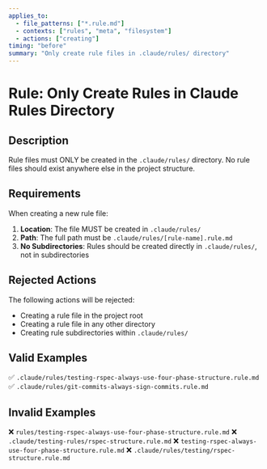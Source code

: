 ```yaml
---
applies_to:
  - file_patterns: ["*.rule.md"]
  - contexts: ["rules", "meta", "filesystem"]
  - actions: ["creating"]
timing: "before"
summary: "Only create rule files in .claude/rules/ directory"
---
```


# Rule: Only Create Rules in Claude Rules Directory

## Description

Rule files must ONLY be created in the `.claude/rules/` directory. No rule files should exist anywhere else in the project structure.

## Requirements

When creating a new rule file:

1. **Location**: The file MUST be created in `.claude/rules/`
2. **Path**: The full path must be `.claude/rules/[rule-name].rule.md`
3. **No Subdirectories**: Rules should be created directly in `.claude/rules/`, not in subdirectories

## Rejected Actions

The following actions will be rejected:
- Creating a rule file in the project root
- Creating a rule file in any other directory
- Creating rule subdirectories within `.claude/rules/`

## Valid Examples

✅ `.claude/rules/testing-rspec-always-use-four-phase-structure.rule.md`
✅ `.claude/rules/git-commits-always-sign-commits.rule.md`

## Invalid Examples

❌ `rules/testing-rspec-always-use-four-phase-structure.rule.md`
❌ `.claude/testing-rules/rspec-structure.rule.md`
❌ `testing-rspec-always-use-four-phase-structure.rule.md`
❌ `.claude/rules/testing/rspec-structure.rule.md`